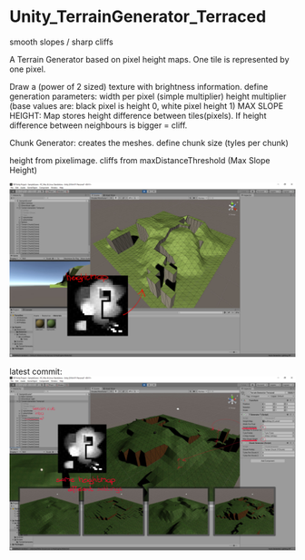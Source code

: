 # Unity_TerrainGenerator_Terraced
smooth slopes / sharp cliffs

A Terrain Generator based on pixel height maps. One tile is represented by one pixel.

Draw a (power of 2 sized) texture with brightness information. 
define generation parameters:
    width per pixel (simple multiplier)
    height multiplier (base values are: black pixel is height 0, white pixel height 1)
    MAX SLOPE HEIGHT: Map stores height difference between tiles(pixels). If height difference between neighbours is bigger = cliff.
    
Chunk Generator:
    creates the meshes. define chunk size (tyles per chunk)

height from pixelimage.
cliffs from maxDistanceThreshold (Max Slope Height)




![alt text](https://github.com/mechaniac/Unity_TerrainGenerator_Terraced/blob/master/documentation/Screenshot_02.jpg?raw=true)

latest commit:
![alt text](https://github.com/mechaniac/Unity_TerrainGenerator_Terraced/blob/master/documentation/Screenshot_03.jpg?raw=true)
